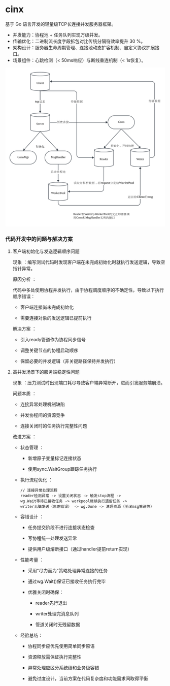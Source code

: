 # cinx

基于 Go 语言开发的轻量级TCP长连接并发服务器框架。

  - 并发能力：协程池 + 任务队列实现万级并发。
  - 传输优化：二进制流长度字段拆包对比传统分隔符效率提升 30 %。
  - 架构设计：服务器生命周期管理、连接池动态扩容机制、自定义协议扩展接口。
  - 场景组件：心跳检测（< 50ms响应）与断线重连机制（< 1s恢复）。

![架构图](./架构图.png "架构图")

### 代码开发中的问题与解决方案

1. 客户端初始化与发送逻辑顺序问题

    现象 ：编写测试代码时发现客户端在未完成初始化时就执行发送逻辑，导致空指针异常。

    原因分析 ：

    代码中多处使用协程并发执行，由于协程调度顺序的不确定性，导致以下执行顺序错误：

    - 客户端连接尚未完成初始化

    - 需要连接对象的发送逻辑已提前执行

    解决方案 ：

    - 引入ready管道作为协程同步信号
    
    - 调整关键节点的协程启动顺序
    
    - 保留必要的并发逻辑（非关键路径保持并发执行）

2. 高并发场景下的服务端稳定性问题

    现象 ：压力测试时出现端口耗尽导致客户端异常断开，进而引发服务端崩溃。

    问题本质 ：

    - 连接异常处理机制缺陷
    
    - 并发协程间的资源竞争
    
    - 连接关闭时的任务执行完整性问题
    
    改进方案 ：

    - 状态管理 ：
        
        - 新增原子变量标记连接状态
        
        - 使用sync.WaitGroup跟踪任务执行
    
    - 执行流程优化 ：

        ```
        // 连接异常处理流程
        reader检测异常 -> 设置关闭状态 -> 触发stop流程 -> 
        wg.Wait等待已接收任务 -> workpool继续执行遗留任务 -> 
        writer无脑发送（忽略错误） -> wg.Done -> 清理资源（关闭msg管道等）
        ```

    - 容错设计 ：
        - 任务提交阶段不进行连接状态检查
    
        - 写协程统一处理发送异常
        
        - 提供用户级熔断接口（通过handler提前return实现）

    - 性能考量 ：

        - 采用"尽力而为"策略处理异常连接的任务
        
        - 通过wg.Wait()保证已接收任务执行完毕
        
        - 优雅关闭时确保：

            - reader先行退出
            
            - writer处理完消息队列
            
            - 管道关闭时无残留数据

    - 经验总结：

        - 协程同步应优先使用简单同步原语
        
        - 资源释放需保证执行完整性
        
        - 异常处理应区分系统级和业务级容错
        
        - 避免过度设计，当前方案在代码复杂度和功能需求间取得平衡